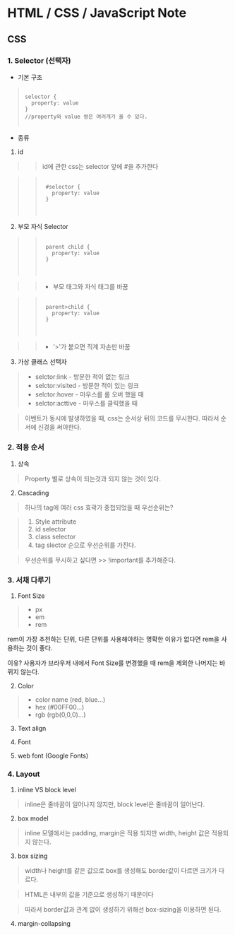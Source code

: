 # HTML / CSS / JavaScript Note

## CSS

### 1. Selector (선택자)

- 기본 구조

> <pre>
> <code>
> selector {
>   property: value
> }
> //property와 value 쌍은 여러개가 올 수 있다.
> </code>
> </pre>

- 종류

1. id

> > id에 관한 css는 selector 앞에 #을 추가한다

> >  <pre>
> >  <code>
> >  #selector {
> >    property: value
> >  }
> >  </code>
> >  </pre>

2. 부모 자식 Selector

> >  <pre>
> >  <code>
> >  parent child {
> >    property: value
> >  }
> >  </code>
> >  </pre>

> > - 부모 태그와 자식 태그를 바꿈

> >  <pre>
> >  <code>
> >  parent>child {
> >    property: value
> >  }
> >  </code>
> >  </pre>

> > - '>'가 붙으면 직계 자손만 바꿈

3. 가상 클래스 선택자

> - selctor:link - 방문한 적이 없는 링크
> - selctor:visited - 방문한 적이 있는 링크
> - selctor:hover - 마우스를 롤 오버 했을 때
> - selctor:acttive - 마우스를 클릭했을 때

> 이벤트가 동시에 발생하였을 때, css는 순서상 뒤의 코드를 무시한다. 따라서 순서에 신경을 써야한다.

### 2. 적용 순서

1. 상속

> Property 별로 상속이 되는것과 되지 않는 것이 있다.

2. Cascading

> 하나의 tag에 여러 css 효곽가 중첩되었을 때 우선순위는?

> 1. Style attribute
> 2. id selector
> 3. class selector
> 4. tag slector 순으로 우선순위를 가진다.

> 우선순위를 무시하고 싶다면 >> !important를 추가해준다.

### 3. 서채 다루기

1. Font Size

> - px
> - em
> - rem

rem이 가장 추천하는 단위, 다른 단위를 사용해야하는 명확한 이유가 없다면 rem을 사용하는 것이 좋다.

이유? 사용자가 브라우저 내에서 Font Size를 변경했을 때 rem을 제외한 나머지는 바뀌지 않는다.

2. Color

> - color name (red, blue...)
> - hex (#00FF00...)
> - rgb (rgb(0,0,0)...)

3. Text align

4. Font

5. web font (Google Fonts)

### 4. Layout

1. inline VS block level

> inline은 줄바꿈이 일어나지 않지만, block level은 줄바꿈이 일어난다.

2. box model

> inline 모델에서는 padding, margin은 적용 되지만 width, height 값은 적용되지 않는다.

3. box sizing

> width나 height를 같은 값으로 box를 생성해도 border값이 다르면 크기가 다르다.

> HTML은 내부의 값을 기준으로 생성하기 때문이다

> 따라서 border값과 관계 없이 생성하기 위해선 box-sizing을 이용하면 된다.

4. margin-collapsing

